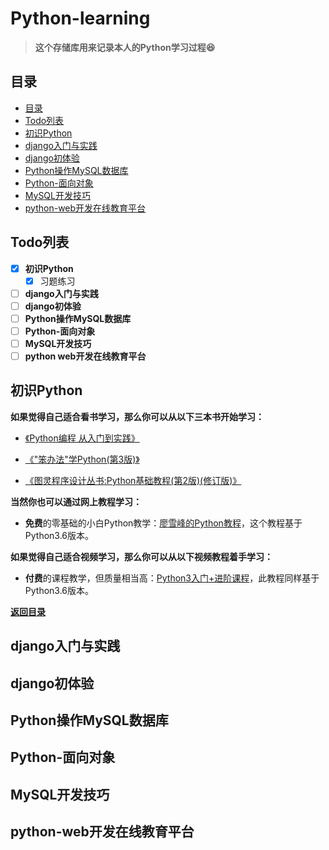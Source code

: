 ﻿# Python-learning

>**这个存储库用来记录本人的Python学习过程:satisfied:**

## 目录

* [目录](#目录)
* [Todo列表](#Todo列表)
* [初识Python](#初识Python)
* [django入门与实践](#django入门与实践)
* [django初体验](#django初体验)
* [Python操作MySQL数据库](#Python操作MySQL数据库)
* [Python-面向对象](#Python-面向对象)
* [MySQL开发技巧](#MySQL开发技巧)
* [python-web开发在线教育平台](#python-web开发在线教育平台)

## Todo列表

- [x] **初识Python**
  - [x] 习题练习
- [ ] **django入门与实践**
- [ ] **django初体验**
- [ ] **Python操作MySQL数据库**
- [ ] **Python-面向对象**
- [ ] **MySQL开发技巧**
- [ ] **python web开发在线教育平台**

## 初识Python

**如果觉得自己适合看书学习，那么你可以从以下三本书开始学习：**

- [《Python编程 从入门到实践》][1]

- [《"笨办法"学Python(第3版)》][2]

- [《图灵程序设计丛书:Python基础教程(第2版)(修订版)》 ][3]

**当然你也可以通过网上教程学习：**

- **免费**的零基础的小白Python教学：[廖雪峰的Python教程][4]，这个教程基于Python3.6版本。

**如果觉得自己适合视频学习，那么你可以从以下视频教程着手学习：**

- **付费**的课程教学，但质量相当高：[Python3入门+进阶课程][5]，此教程同样基于Python3.6版本。

**[返回目录](#目录)**


## django入门与实践



## django初体验



## Python操作MySQL数据库



## Python-面向对象



## MySQL开发技巧



## python-web开发在线教育平台




  [1]: https://www.amazon.cn/%E5%9B%BE%E4%B9%A6/dp/B01ION3VWI/ref=sr_1_1?ie=UTF8&qid=1498793018&sr=8-1&keywords=python%20crash%20course
  [2]: https://www.amazon.cn/%E5%9B%BE%E4%B9%A6/dp/B00P6OJ0TC/ref=sr_1_1?ie=UTF8&qid=1498793029&sr=8-1&keywords=python%20%E7%AC%A8%E5%8A%9E%E6%B3%95
  [3]: https://www.amazon.cn/%E5%9B%BE%E7%81%B5%E7%A8%8B%E5%BA%8F%E8%AE%BE%E8%AE%A1%E4%B8%9B%E4%B9%A6-Python%E5%9F%BA%E7%A1%80%E6%95%99%E7%A8%8B-%E8%B5%AB%E7%89%B9%E5%85%B0/dp/B00KAFX65Q/ref=sr_1_1?ie=UTF8&qid=1508737548&sr=8-1&keywords=python%20novice
  [4]: https://www.liaoxuefeng.com/wiki/0014316089557264a6b348958f449949df42a6d3a2e542c000
  [5]: https://coding.imooc.com/class/136.html
